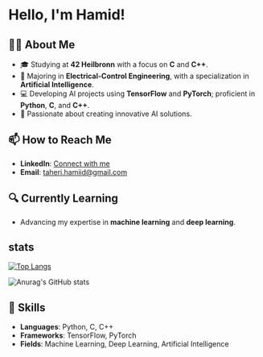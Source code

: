 # Hello, I'm Hamid!

## 👨‍💻 About Me
- 🎓 Studying at **42 Heilbronn** with a focus on **C** and **C++**.
- 🌱 Majoring in **Electrical-Control Engineering**, with a specialization in **Artificial Intelligence**.
- 💻 Developing AI projects using **TensorFlow** and **PyTorch**; proficient in **Python**, **C**, and **C++**.
- 🎯 Passionate about creating innovative AI solutions.

## 📫 How to Reach Me
- **LinkedIn**: [Connect with me](https://www.linkedin.com/in/hamiid-taheri/)
- **Email**: [taheri.hamiid@gmail.com](mailto:taheri.hamiid@gmail.com)

## 🔍 Currently Learning
- Advancing my expertise in **machine learning** and **deep learning**.

##  stats
[![Top Langs](https://github-readme-stats.vercel.app/api/top-langs/?username=hamidthri&theme=react&layout=compact&langs_count=8&hide_border=true)](https://github.com/anuraghazra/github-readme-stats)

![Anurag's GitHub stats](https://github-readme-stats.vercel.app/api?username=hamidthri&show_icons=true&theme=transparent)

## 💼 Skills
- **Languages**: Python, C, C++
- **Frameworks**: TensorFlow, PyTorch
- **Fields**: Machine Learning, Deep Learning, Artificial Intelligence
